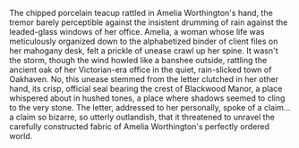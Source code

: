 The chipped porcelain teacup rattled in Amelia Worthington's hand, the tremor barely perceptible against the insistent drumming of rain against the leaded-glass windows of her office.  Amelia, a woman whose life was meticulously organized down to the alphabetized binder of client files on her mahogany desk, felt a prickle of unease crawl up her spine.  It wasn't the storm, though the wind howled like a banshee outside, rattling the ancient oak of her Victorian-era office in the quiet, rain-slicked town of Oakhaven.  No, this unease stemmed from the letter clutched in her other hand, its crisp, official seal bearing the crest of Blackwood Manor, a place whispered about in hushed tones, a place where shadows seemed to cling to the very stone.  The letter, addressed to her personally, spoke of a claim… a claim so bizarre, so utterly outlandish, that it threatened to unravel the carefully constructed fabric of Amelia Worthington's perfectly ordered world.

